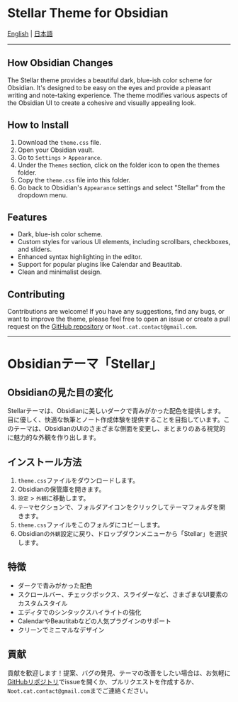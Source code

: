 # Stellar Theme for Obsidian

[English](./README/en.md) | [日本語](./README/jp.md)

---

## How Obsidian Changes

The Stellar theme provides a beautiful dark, blue-ish color scheme for Obsidian. It's designed to be easy on the eyes and provide a pleasant writing and note-taking experience. The theme modifies various aspects of the Obsidian UI to create a cohesive and visually appealing look.

## How to Install

1.  Download the `theme.css` file.
2.  Open your Obsidian vault.
3.  Go to `Settings` > `Appearance`.
4.  Under the `Themes` section, click on the folder icon to open the themes folder.
5.  Copy the `theme.css` file into this folder.
6.  Go back to Obsidian's `Appearance` settings and select "Stellar" from the dropdown menu.

## Features

*   Dark, blue-ish color scheme.
*   Custom styles for various UI elements, including scrollbars, checkboxes, and sliders.
*   Enhanced syntax highlighting in the editor.
*   Support for popular plugins like Calendar and Beautitab.
*   Clean and minimalist design.

## Contributing

Contributions are welcome! If you have any suggestions, find any bugs, or want to improve the theme, please feel free to open an issue or create a pull request on the [GitHub repository](https://github.com/Noot-cat/obsidian_themes) or `Noot.cat.contact@gmail.com`.

---

# Obsidianテーマ「Stellar」

## Obsidianの見た目の変化

Stellarテーマは、Obsidianに美しいダークで青みがかった配色を提供します。目に優しく、快適な執筆とノート作成体験を提供することを目指しています。このテーマは、ObsidianのUIのさまざまな側面を変更し、まとまりのある視覚的に魅力的な外観を作り出します。

## インストール方法

1.  `theme.css`ファイルをダウンロードします。
2.  Obsidianの保管庫を開きます。
3.  `設定` > `外観`に移動します。
4.  `テーマ`セクションで、フォルダアイコンをクリックしてテーマフォルダを開きます。
5.  `theme.css`ファイルをこのフォルダにコピーします。
6.  Obsidianの`外観`設定に戻り、ドロップダウンメニューから「Stellar」を選択します。

## 特徴

*   ダークで青みがかった配色
*   スクロールバー、チェックボックス、スライダーなど、さまざまなUI要素のカスタムスタイル
*   エディタでのシンタックスハイライトの強化
*   CalendarやBeautitabなどの人気プラグインのサポート
*   クリーンでミニマルなデザイン

## 貢献

貢献を歓迎します！提案、バグの発見、テーマの改善をしたい場合は、お気軽に[GitHubリポジトリ](https://github.com/Noot-cat/obsidian_themes)でissueを開くか、プルリクエストを作成するか、`Noot.cat.contact@gmail.com`までご連絡ください。
